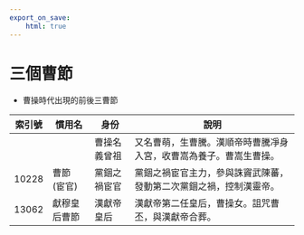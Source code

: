 ```yaml
---
export_on_save:
    html: true
---
```


# 三個曹節
- 曹操時代出現的前後三曹節

索引號|慣用名|身份|說明
--|--|--|--
|||曹操名義曾祖|又名曹萌，生曹騰。漢順帝時曹騰凈身入宮，收曹嵩為養子。曹嵩生曹操。
10228|曹節 (宦官)|黨錮之禍宦官|黨錮之禍宦官主力，參與誅竇武陳蕃，發動第二次黨錮之禍，控制漢靈帝。
13062|獻穆皇后曹節|漢獻帝皇后|漢獻帝第二任皇后，曹操女。詛咒曹丕，與漢獻帝合葬。